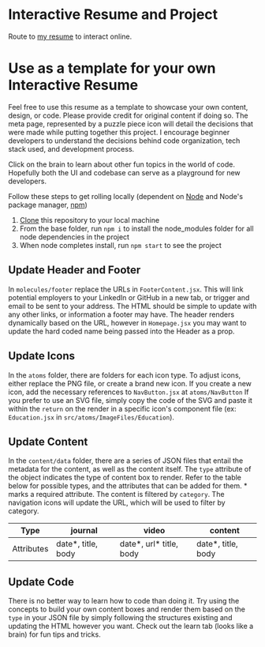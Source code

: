 # Interactive Resume and Project
Route to [my resume](https://imaybeniki.github.io/project-resume/) to interact online.

# Use as a template for your own Interactive Resume

Feel free to use this resume as a template to showcase your own content, design, or code. Please provide credit for original content if doing so. The meta page, represented by a puzzle piece icon will detail the decisions that were made while putting together this project. I encourage beginner developers to understand the decisions behind code organization, tech stack used, and development process.

Click on the brain to learn about other fun topics in the world of code. Hopefully both the UI and codebase can serve as a playground for new developers.

Follow these steps to get rolling locally (dependent on [Node](https://nodejs.org/en/download/) and Node's package manager, [npm](https://www.npmjs.com/))

1. [Clone](https://docs.github.com/en/github/creating-cloning-and-archiving-repositories/cloning-a-repository) this repository to your local machine
2. From the base folder, run `npm i` to install the node_modules folder for all node dependencies in the project
3. When node completes install, run `npm start` to see the project 

## Update Header and Footer

In `molecules/footer` replace the URLs in `FooterContent.jsx`. This will link potential employers to your LinkedIn or GitHub in a new tab, or trigger and email to be sent to your address. The HTML should be simple to update with any other links, or information a footer may have. The header renders dynamically based on the URL, however in `Homepage.jsx` you may want to update the hard coded name being passed into the Header as a prop. 

## Update Icons

In the `atoms` folder, there are folders for each icon type. To adjust icons, either replace the PNG file, or create a brand new icon. If you create a new icon, add the necessary references to `NavButton.jsx` at `atoms/NavButton` If you prefer to use an SVG file, simply copy the code of the SVG and paste it within the `return` on the render in a specific icon's component file (ex: `Education.jsx` in `src/atoms/ImageFiles/Education`).  

## Update Content

In the `content/data` folder, there are a series of JSON files that entail the metadata for the content, as well as the content itself. The `type` attribute of the object indicates the type of content box to render. Refer to the table below for possible types, and the attributes that can be added for them. * marks a required attribute. The content is filtered by `category`. The navigation icons will update the URL, which will be used to filter by category.

Type | journal | video | content 
--- | --- | --- | --- 
Attributes | date*, title, body | date*, url* title, body | date*, title, body

## Update Code

There is no better way to learn how to code than doing it. Try using the concepts to build your own content boxes and render them based on the `type` in your JSON file by simply following the structures existing and updating the HTML however you want. Check out the learn tab (looks like a brain) for fun tips and tricks.
